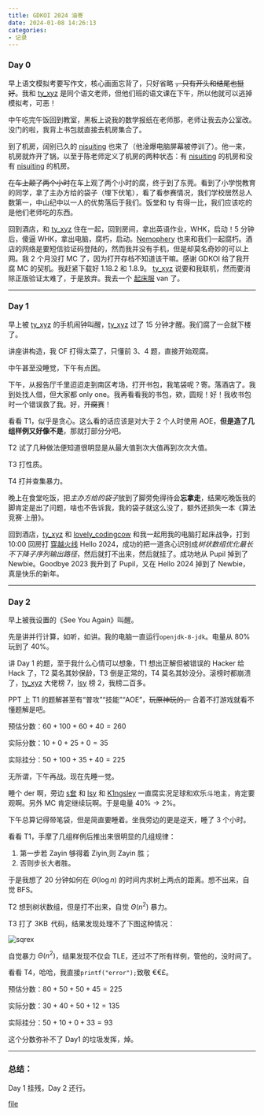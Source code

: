 ```yaml
---
title: GDKOI 2024 油寄
date: 2024-01-08 14:26:13
categories:
- 记录
---
```


### Day 0

早上语文模拟考要写作文，核心画面忘背了，只好省略 ~~，只有开头和结尾也挺好~~。我和 [ty_xyz](https://www.luogu.com.cn/user/776307) 是同个语文老师，但他们班的语文课在下午，所以他就可以逃掉模拟考，可恶！

中午吃完午饭回到教室，黑板上说我的数学报纸在老师那，老师让我去办公室改。没门的啦，我背上书包就直接去机房集合了。

到了机房，阔别已久的 [nisuiting](https://www.luogu.com.cn/user/482315) 也来了（他淦爆电脑屏幕被停训了）。他一来，机房就炸开了锅，以至于陈老师定义了机房的两种状态：有 [nisuiting](https://www.luogu.com.cn/user/482315) 的机房和没有 [nisuiting](https://www.luogu.com.cn/user/482315) 的机房。

~~在车上颠了两个小时~~在车上观了两个小时的腐，终于到了东莞。看到了小学悦教育的同学，拿了主办方给的袋子（埋下伏笔），看了看参赛情况，我们学校居然总人数第一，中山纪中以一人的优势落后于我们。饭堂和 ty 有得一比，我们应该吃的是他们老师吃的东西。

回到酒店，和 [ty_xyz](https://www.luogu.com.cn/user/776307) 住在一起，回到房间，拿出英语作业，WHK，启动！$5$ 分钟后，傻逼 WHK，拿出电脑，腐朽，启动。[Nemophery](https://www.luogu.com.cn/user/513303) 也来和我们一起腐朽。酒店的网络是要短信验证码登陆的，然而我并没有手机，但是却莫名奇妙的可以上网。我 $2$ 个月没打 MC 了，因为打开存档不知道该干嘛。感谢 GDKOI 给了我开腐 MC 的契机。我赶紧下载好 1.18.2 和 1.8.9。 [ty_xyz](https://www.luogu.com.cn/user/776307) 说要和我联机，然而要消除正版验证太难了，于是放弃。我去一个 [起床服](https://jartexnetwork.com/) van 了。

<!--more-->

---


### Day 1

早上被 [ty_xyz](https://www.luogu.com.cn/user/776307) 的手机闹钟叫醒，[ty_xyz](https://www.luogu.com.cn/user/776307) 过了 $15$ 分钟才醒。我们腐了一会就下楼了。

讲座讲构造，我 CF 打得太菜了，只懂前 3、4 题，直接开始观腐。

中午甚至没睡觉，下午有点困。

下午，从报告厅千里迢迢走到南区考场，打开书包，我笔袋呢？寄。落酒店了。我到处找人借，但大家都 only one。我再看看我的书包，欸，圆规！好！我收书包时一个错误救了我。好，开~~腐~~赛！

看看 T1，似乎是贪心。这么看的话应该是对大于 $2$ 个人时使用 AOE，**但是造了几组样例又好像不是**，那就打部分分吧。

T2 试了几种做法便知道很明显是从最大值到次大值再到次次大值。

T3 打性质。

T4 打并查集暴力。

晚上在食堂吃饭，把*主办方给的袋子*放到了脚旁免得待会**忘拿走**，结果吃晚饭我的脚肯定是出了问题，啥也不告诉我，我的袋子就这么没了，额外还损失一本《算法竞赛·上册》。

回到酒店，[ty_xyz](https://www.luogu.com.cn/user/776307) 和 [lovely_codingcow](https://www.luogu.com.cn/user/765847) 和我一起用我的电脑打起床战争，打到 10:00 回房打 [穿越火线](https://codeforces.com "CF") Hello 2024，成功的把一道贪心识别成*树状数组优化最长不下降子序列输出路径*，然后就打不出来，然后就挂了。成功地从 Pupil 掉到了 Newbie。Goodbye 2023 我升到了 Pupil，又在 Hello 2024 掉到了 Newbie，真是快乐的新年。

---

### Day 2

早上被我设置的《See You Again》叫醒。

先是讲并行计算，如听，如讲。我的电脑一直运行`openjdk-8-jdk`。电量从 $80\%$ 玩到了 $40\%$。

讲 Day 1 的题，至于我什么心情可以想象，T1 想出正解但被错误的 Hacker 给 Hack 了，T2 莫名其妙保龄，T3 倒是正常的，T4 莫名其妙没分。滚榜时都崩溃了，[ty_xyz](https://www.luogu.com.cn/user/776307) 大佬榜 $7$，[lsy](https://www.luogu.com.cn/user/792049) 榜 $2$，我榜二百多。

PPT 上 T1 的题解甚至有“普攻”“技能”“AOE”，~~玩原神玩的，~~ 合着不打游戏就看不懂题解是吧。

预估分数：$60+100+60+40=260$

实际分数：$10+0+25+0=35$

实际挂分：$50+100+35+40=225$

无所谓，下午再战。现在先睡一觉。

睡个 der 啊，旁边 [s奆](https://www.luogu.com.cn/user/972382) 和 [lsy](https://www.luogu.com.cn/user/792049) 和 [K1ngsley](https://www.luogu.com.cn/user/822787) 一直腐实况足球和欢乐斗地主，肯定要观啊。另外 MC 肯定继续玩啊。于是电量 $40\% \to 2\%$。

下午总算记得带笔袋，但是简直要睡着。坐我旁边的更是逆天，睡了 $3$ 个小时。

看看 T1，手摩了几组样例后推出来很明显的几组规律：

1. 第一步若 Zayin 够得着 Ziyin,则 Zayin 胜；
2. 否则步长大者胜。

于是我想了 $20$ 分钟如何在 $\Theta(\log n)$ 的时间内求树上两点的距离。想不出来，自觉 BFS。

T2 想到树状数组，但是打不出来，自觉 $\Theta(n^2)$ 暴力。

T3 打了 $3 \operatorname{KB}$ 代码，结果发现处理不了下图这种情况：

![sqrex](https://cdn.luogu.com.cn/upload/image_hosting/0uaps9mr.png)

自觉暴力 $\Theta(n^2)$，结果发现不仅会 TLE，还过不了所有样例，管他的，没时间了。

看看 T4，哈哈，我直接`printf("error");`致敬 €€£。

预估分数：$80+50+50+45=225$

实际分数：$30+40+50+12=135$

实际挂分：$50+10+0+33=93$

这个分数弥补不了 Day1 的垃圾发挥，焯。

---

### 总结：

Day 1 挂残，Day 2 还行。

[file](https://pan.huang1111.cn/s/eBPMHg)
